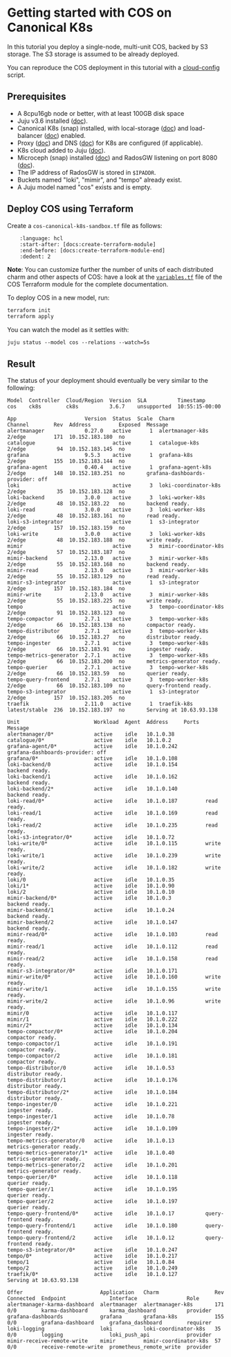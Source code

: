# Getting started with COS on Canonical K8s

In this tutorial you deploy a single-node, multi-unit COS, backed by S3 storage. The S3 storage is assumed to be already deployed.

You can reproduce the COS deployment in this tutorial with a [cloud-config](cos-canonical-k8s-sandbox.conf) script.


## Prerequisites
- A 8cpu16gb node or better, with at least 100GB disk space
- Juju v3.6 installed ([doc](https://documentation.ubuntu.com/juju/3.6/howto/manage-juju/#install-juju)).
- Canonical K8s (snap) installed, with local-storage ([doc](https://documentation.ubuntu.com/canonical-kubernetes/latest/snap/tutorial/getting-started/))
  and load-balancer ([doc](https://documentation.ubuntu.com/canonical-kubernetes/latest/snap/howto/networking/default-loadbalancer/)) enabled.
- Proxy ([doc](https://documentation.ubuntu.com/canonical-kubernetes/latest/snap/howto/networking/proxy/)) and
  DNS ([doc](https://documentation.ubuntu.com/canonical-kubernetes/latest/snap/howto/networking/default-dns/)) for K8s are configured (if applicable).
- K8s cloud added to Juju ([doc](https://documentation.ubuntu.com/juju/3.6/howto/manage-clouds/#add-a-kubernetes-cloud)).
- Microceph (snap) installed ([doc](https://canonical-microceph.readthedocs-hosted.com/en/latest/tutorial/get-started/))
  and RadosGW listening on port 8080 ([doc](https://canonical-microceph.readthedocs-hosted.com/en/latest/reference/commands/enable/#rgw)).
- The IP address of RadosGW is stored in `$IPADDR`.
- Buckets named "loki", "mimir", and "tempo" already exist.
- A Juju model named "cos" exists and is empty.


## Deploy COS using Terraform

Create a `cos-canonical-k8s-sandbox.tf` file as follows:

```{literalinclude} /tutorial/installation/cos-canonical-k8s-sandbox.conf
    :language: hcl
    :start-after: [docs:create-terraform-module]
    :end-before: [docs:create-terraform-module-end]
    :dedent: 2
```

**Note**: You can customize further the number of units of each distributed charm and other aspects of COS: have a look at the [`variables.tf`](../../../terraform/cos/variables.tf) file of the COS Terraform module for the complete documentation.

<!-- TODO: Add TLS relations with both internal and external CAs. -->

To deploy COS in a new model, run:

```bash
terraform init
terraform apply
```

You can watch the model as it settles with:
```
juju status --model cos --relations --watch=5s
```

## Result

The status of your deployment should eventually be very similar to the following:

```
Model  Controller  Cloud/Region  Version  SLA          Timestamp
cos    ck8s        ck8s          3.6.7    unsupported  10:55:15-00:00

App                      Version  Status  Scale  Charm                  Channel        Rev  Address         Exposed  Message
alertmanager             0.27.0   active      1  alertmanager-k8s       2/edge         171  10.152.183.180  no       
catalogue                         active      1  catalogue-k8s          2/edge          94  10.152.183.145  no       
grafana                  9.5.3    active      1  grafana-k8s            2/edge         155  10.152.183.144  no       
grafana-agent            0.40.4   active      1  grafana-agent-k8s      2/edge         148  10.152.183.251  no       grafana-dashboards-provider: off
loki                              active      3  loki-coordinator-k8s   2/edge          35  10.152.183.128  no       
loki-backend             3.0.0    active      3  loki-worker-k8s        2/edge          48  10.152.183.22   no       backend ready.
loki-read                3.0.0    active      3  loki-worker-k8s        2/edge          48  10.152.183.161  no       read ready.
loki-s3-integrator                active      1  s3-integrator          2/edge         157  10.152.183.159  no       
loki-write               3.0.0    active      3  loki-worker-k8s        2/edge          48  10.152.183.188  no       write ready.
mimir                             active      3  mimir-coordinator-k8s  2/edge          57  10.152.183.187  no       
mimir-backend            2.13.0   active      3  mimir-worker-k8s       2/edge          55  10.152.183.168  no       backend ready.
mimir-read               2.13.0   active      3  mimir-worker-k8s       2/edge          55  10.152.183.129  no       read ready.
mimir-s3-integrator               active      1  s3-integrator          2/edge         157  10.152.183.184  no       
mimir-write              2.13.0   active      3  mimir-worker-k8s       2/edge          55  10.152.183.225  no       write ready.
tempo                             active      3  tempo-coordinator-k8s  2/edge          91  10.152.183.123  no       
tempo-compactor          2.7.1    active      3  tempo-worker-k8s       2/edge          66  10.152.183.138  no       compactor ready.
tempo-distributor        2.7.1    active      3  tempo-worker-k8s       2/edge          66  10.152.183.27   no       distributor ready.
tempo-ingester           2.7.1    active      3  tempo-worker-k8s       2/edge          66  10.152.183.91   no       ingester ready.
tempo-metrics-generator  2.7.1    active      3  tempo-worker-k8s       2/edge          66  10.152.183.200  no       metrics-generator ready.
tempo-querier            2.7.1    active      3  tempo-worker-k8s       2/edge          66  10.152.183.59   no       querier ready.
tempo-query-frontend     2.7.1    active      3  tempo-worker-k8s       2/edge          66  10.152.183.109  no       query-frontend ready.
tempo-s3-integrator               active      1  s3-integrator          2/edge         157  10.152.183.205  no       
traefik                  2.11.0   active      1  traefik-k8s            latest/stable  236  10.152.183.197  no       Serving at 10.63.93.138

Unit                        Workload  Agent  Address     Ports  Message
alertmanager/0*             active    idle   10.1.0.38          
catalogue/0*                active    idle   10.1.0.2           
grafana-agent/0*            active    idle   10.1.0.242         grafana-dashboards-provider: off
grafana/0*                  active    idle   10.1.0.108         
loki-backend/0              active    idle   10.1.0.154         backend ready.
loki-backend/1              active    idle   10.1.0.162         backend ready.
loki-backend/2*             active    idle   10.1.0.140         backend ready.
loki-read/0*                active    idle   10.1.0.187         read ready.
loki-read/1                 active    idle   10.1.0.169         read ready.
loki-read/2                 active    idle   10.1.0.235         read ready.
loki-s3-integrator/0*       active    idle   10.1.0.72          
loki-write/0*               active    idle   10.1.0.115         write ready.
loki-write/1                active    idle   10.1.0.239         write ready.
loki-write/2                active    idle   10.1.0.182         write ready.
loki/0                      active    idle   10.1.0.35          
loki/1*                     active    idle   10.1.0.90          
loki/2                      active    idle   10.1.0.10          
mimir-backend/0*            active    idle   10.1.0.3           backend ready.
mimir-backend/1             active    idle   10.1.0.24          backend ready.
mimir-backend/2             active    idle   10.1.0.147         backend ready.
mimir-read/0*               active    idle   10.1.0.103         read ready.
mimir-read/1                active    idle   10.1.0.112         read ready.
mimir-read/2                active    idle   10.1.0.158         read ready.
mimir-s3-integrator/0*      active    idle   10.1.0.171         
mimir-write/0*              active    idle   10.1.0.160         write ready.
mimir-write/1               active    idle   10.1.0.155         write ready.
mimir-write/2               active    idle   10.1.0.96          write ready.
mimir/0                     active    idle   10.1.0.117         
mimir/1                     active    idle   10.1.0.222         
mimir/2*                    active    idle   10.1.0.134         
tempo-compactor/0*          active    idle   10.1.0.204         compactor ready.
tempo-compactor/1           active    idle   10.1.0.191         compactor ready.
tempo-compactor/2           active    idle   10.1.0.181         compactor ready.
tempo-distributor/0         active    idle   10.1.0.53          distributor ready.
tempo-distributor/1         active    idle   10.1.0.176         distributor ready.
tempo-distributor/2*        active    idle   10.1.0.184         distributor ready.
tempo-ingester/0            active    idle   10.1.0.221         ingester ready.
tempo-ingester/1            active    idle   10.1.0.78          ingester ready.
tempo-ingester/2*           active    idle   10.1.0.109         ingester ready.
tempo-metrics-generator/0   active    idle   10.1.0.13          metrics-generator ready.
tempo-metrics-generator/1*  active    idle   10.1.0.40          metrics-generator ready.
tempo-metrics-generator/2   active    idle   10.1.0.201         metrics-generator ready.
tempo-querier/0*            active    idle   10.1.0.118         querier ready.
tempo-querier/1             active    idle   10.1.0.195         querier ready.
tempo-querier/2             active    idle   10.1.0.197         querier ready.
tempo-query-frontend/0*     active    idle   10.1.0.17          query-frontend ready.
tempo-query-frontend/1      active    idle   10.1.0.180         query-frontend ready.
tempo-query-frontend/2      active    idle   10.1.0.12          query-frontend ready.
tempo-s3-integrator/0*      active    idle   10.1.0.247         
tempo/0*                    active    idle   10.1.0.217         
tempo/1                     active    idle   10.1.0.84          
tempo/2                     active    idle   10.1.0.249         
traefik/0*                  active    idle   10.1.0.127         Serving at 10.63.93.138

Offer                         Application   Charm                  Rev  Connected  Endpoint              Interface                Role
alertmanager-karma-dashboard  alertmanager  alertmanager-k8s       171  0/0        karma-dashboard       karma_dashboard          provider
grafana-dashboards            grafana       grafana-k8s            155  0/0        grafana-dashboard     grafana_dashboard        requirer
loki-logging                  loki          loki-coordinator-k8s   35   0/0        logging               loki_push_api            provider
mimir-receive-remote-write    mimir         mimir-coordinator-k8s  57   0/0        receive-remote-write  prometheus_remote_write  provider
```
